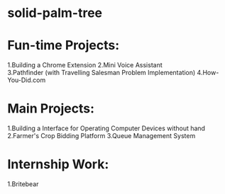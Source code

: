 # solid-palm-tree

# Fun-time Projects:
1.Building a Chrome Extension 
2.Mini Voice Assistant  
3.Pathfinder (with Travelling Salesman Problem Implementation)
4.How-You-Did.com

# Main Projects:
1.Building a Interface for Operating Computer Devices without hand
2.Farmer's Crop Bidding Platform 
3.Queue Management System

# Internship Work:
1.Britebear 
